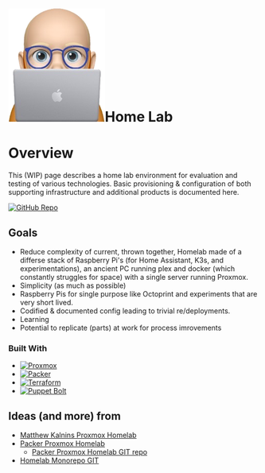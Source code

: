 <!-- PROJECT SHIELDS -->
<!--
*** I'm using markdown "reference style" links for readability.
*** Reference links are enclosed in brackets [ ] instead of parentheses ( ).
*** See the bottom of this document for the declaration of the reference variables
*** for contributors-url, forks-url, etc. This is an optional, concise syntax you may use.
*** https://www.markdownguide.org/basic-syntax/#reference-style-links
-->

# ![vlot](./docs/images/vlot.png)Home Lab

# Overview

This (WIP) page describes a home lab environment for evaluation and testing of various technologies. Basic provisioning & configuration of both supporting infrastructure and additional products is documented here.

[![GitHub Repo][GitHub-Img]][GitHub-Url]

## Goals

- Reduce complexity of current, thrown together, Homelab made of a differse stack of Raspberry Pi's (for Home Assistant, K3s, and experimentations), an ancient PC running plex and docker (which constantly struggles for space) with a single server running Proxmox.
- Simplicity (as much as possible)
- Raspberry Pis for single purpose like Octoprint and experiments that are very short lived.
- Codified & documented config leading to trivial re/deployments.
- Learning
- Potential to replicate (parts) at work for process imrovements

### Built With

* [![Proxmox][Proxmox-Img]][Proxmox-Url]
* [![Packer][Packer-Img]][Packer-Url]
* [![Terraform][Terraform-Img]][Terraform-Url]
* [![Puppet Bolt][Bolt-Img]][Bolt-url]

## Ideas (and more) from

- [Matthew Kalnins Proxmox Homelab](https://matthewkalnins.com/posts/home-lab-setup-part-1-proxmox-cloud-init/)
- [Packer Proxmox Homelab](https://cloudalbania.com/posts/2022-01-homelab-with-proxmox-and-packer/)
  - [Packer Proxmox Homelab GIT repo](https://gitlab.com/cloudalbania/packer-proxmox-lab.git)
- [Homelab Monorepo GIT](https://github.com/clayshek/homelab-monorepo)


<!-- MARKDOWN LINKS & IMAGES -->
<!-- https://www.markdownguide.org/basic-syntax/#reference-style-links -->
[GitHub-Url]: https://github.com/Vlot-Ltd/homelab
[GitHub-Img]: https://img.shields.io/badge/GitHub-20232A?style=for-the-badge&logo=github
[Bolt-Img]: https://img.shields.io/badge/Puppet_Bolt-20232A?style=for-the-badge&logo=puppet&logoColor=lightgreen
[Bolt-Url]: https://www.puppet.com/docs/bolt/latest/bolt.html
[K3s-Img]: https://img.shields.io/badge/K3s-20232A?style=for-the-badge&logo=k3s
[K3s-Url]: https://k3s.io
[Packer-Img]: https://img.shields.io/badge/Packer-20232A?style=for-the-badge&logo=packer
[Packer-Url]: https://www.packer.io
[Plex-Img]: https://img.shields.io/badge/Plex_Media_Server-20232A?style=for-the-badge&logo=plex
[Plex-Url]: https://plex.tv
[Proxmox-Img]: https://img.shields.io/badge/Proxmox-20232A?style=for-the-badge&logo=proxmox
[Proxmox-Url]: https://proxmox.com/en/proxmox-ve
[PuppetEnterprise-Img]: https://img.shields.io/badge/Puppet_Enterprise-20232A?style=for-the-badge&logo=puppet
[PuppetEnterprise-Url]: https://www.puppet.com/products/puppet-enterprise
[Terraform-Img]: https://img.shields.io/badge/terraform-20232A?style=for-the-badge&logo=terraform&logoColor=blueviolet
[Terraform-Url]: https://www.terraform.io
[TrueNas-Img]: https://img.shields.io/badge/TrueNAS-20232A?style=for-the-badge&logo=truenas
[TrueNas-Url]: https://www.truenas.com